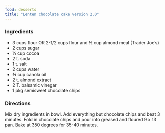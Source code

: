 ```yaml
---
food: desserts
title: "Lenten chocolate cake version 2.0"
---
```


### Ingredients

- 3 cups flour OR 2-1/2 cups flour and ½ cup almond meal (Trader Joe’s)
- 2 cups sugar
- ½ cup cocoa
- 2 t. soda
- 1 t. salt
- 2 cups water
- ¾ cup canola oil
- 2 t. almond extract
- 2 T. balsamic vinegar
- 1 pkg semisweet chocolate chips

### Directions

Mix dry ingredients in bowl. Add everything but chocolate chips and beat 3 minutes. Fold in chocolate chips and pour into greased and floured 9 x 13 pan. Bake at 350 degrees for 35-40 minutes.
